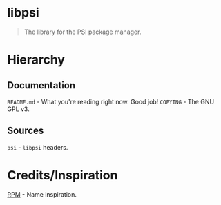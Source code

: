 # libpsi
> The library for the PSI package manager.

# Hierarchy
## Documentation
`README.md` - What you're reading right now. Good job!
`COPYING` - The GNU GPL v3.

## Sources
`psi` - `libpsi` headers.

# Credits/Inspiration
[RPM](https://rpm.org) - Name inspiration.